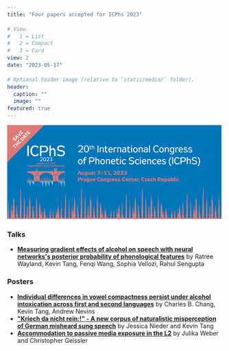 ```yaml
---
title: "Four papers accepted for ICPhs 2023"

# View.
#   1 = List
#   2 = Compact
#   3 = Card
view: 2
date: "2023-05-17"

# Optional header image (relative to `static/media/` folder).
header:
  caption: ""
  image: ""
featured: true
---
```

<img src="icphs-2023-signature-banner.jpg" alt="ICPhs conference banner" width="500"/>

### Talks
- [**Measuring gradient effects of alcohol on speech with neural networks's posterior probability of phonological features**](https://slam.phil.hhu.de/publication/tang-2023-gradient-effects-of-alcohol/) by Ratree Wayland, Kevin Tang, Fenqi Wang, Sophia Vellozi, Rahul Sengupta

### Posters
- [**Individual differences in vowel compactness persist under alcohol intoxication across first and second languages**]() by Charles B. Chang, Kevin Tang, Andrew Nevins
- [**"Kriech da nicht rein:!" - A new corpus of naturalistic misperception of German misheard sung speech**](https://slam.phil.hhu.de/publication/tang-2023-misperceptions-lyrics/) by Jessica Nieder and Kevin Tang
- [**Accommodation to passive media exposure in the L2**](https://slam.phil.hhu.de/publication/geissler-2023-passive-exposure-l2/) by Julika Weber and Christopher Geissler 